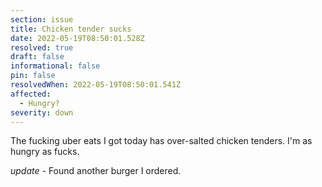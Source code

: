 ```yaml
---
section: issue
title: Chicken tender sucks
date: 2022-05-19T08:50:01.528Z
resolved: true
draft: false
informational: false
pin: false
resolvedWhen: 2022-05-19T08:50:01.541Z
affected:
  - Hungry?
severity: down
---
```

The fucking uber eats I got today has over-salted chicken tenders. I'm as hungry as fucks.



*update -* Found another burger I ordered.